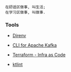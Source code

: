 
```
在舒适区做事, 叫生活;
在学习区做事, 叫做事.
```

### Tools

* [Direnv](https://github.com/direnv/direnv)
* [CLI for Apache Kafka](https://github.com/birdayz/kaf)

* [Terraform - Infra as Code](https://github.com/hashicorp/terraform)

* [ktlint](https://github.com/pinterest/ktlint)
